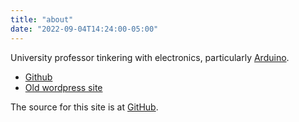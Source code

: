 ```yaml
---
title: "about"
date: "2022-09-04T14:24:00-05:00"
---
```


University professor tinkering with electronics,
particularly [Arduino](https://arduino.cc).

 - [Github](https://github.com/karlduino)
 - [Old wordpress site](https://karlduino.wordpress.com)

The source for this site is at [GitHub](https://github.com/karlduino/karlduino.github.io).
